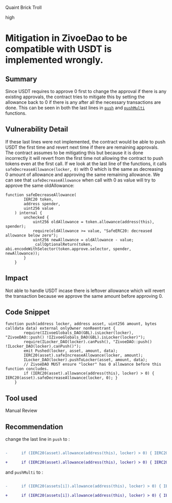 Quaint Brick Troll

high

# Mitigation in ZivoeDao to be compatible with USDT is implemented wrongly.

## Summary
Since USDT requires to approve 0 first to change the approval if there is any existing approvals, the contract tries to mitigate this by setting the allowance back to 0 if there is any after all the necessary transactions are done. This can be seen in both the last lines in [```push```](https://github.com/sherlock-audit/2024-03-zivoe/blob/main/zivoe-core-foundry/src/ZivoeDAO.sol#L246C9-L246C116) and [```pushMulti```](https://github.com/sherlock-audit/2024-03-zivoe/blob/main/zivoe-core-foundry/src/ZivoeDAO.sol#L299C13-L299C128) functions.

## Vulnerability Detail
If these last lines were not implemented, the contract would be able to push USDT the first time and revert next time if there are remaining approvals. The contract assumes to be mitigating this but because it is done incorrectly it will revert from the first time not allowing the contract to push tokens even at the first call.
If we look at the last line of the functions, it calls ```safeDecreaseAllowance(locker, 0)``` with 0 which is the same as decreasing 0 amount of allowance and approving the same remaining allowance.
We can see that ```safeDecreaseAllowance``` when call with 0 as value will try to approve the same oldAllowance:
```solidity
function safeDecreaseAllowance(
        IERC20 token,
        address spender,
        uint256 value
    ) internal {
        unchecked {
            uint256 oldAllowance = token.allowance(address(this), spender);
            require(oldAllowance >= value, "SafeERC20: decreased allowance below zero");
            uint256 newAllowance = oldAllowance - value;
            _callOptionalReturn(token, abi.encodeWithSelector(token.approve.selector, spender, newAllowance));
        }
    }
```

## Impact
Not able to handle USDT incase there is leftover allowance which will revert the transaction because we approve the same amount before approving 0. 

## Code Snippet
```solidity
function push(address locker, address asset, uint256 amount, bytes calldata data) external onlyOwner nonReentrant {
        require(IZivoeGlobals_DAO(GBL).isLocker(locker), "ZivoeDAO::push() !IZivoeGlobals_DAO(GBL).isLocker(locker)");
        require(ILocker_DAO(locker).canPush(), "ZivoeDAO::push() !ILocker_DAO(locker).canPush()");
        emit Pushed(locker, asset, amount, data);
        IERC20(asset).safeIncreaseAllowance(locker, amount);
        ILocker_DAO(locker).pushToLocker(asset, amount, data);
        // ZivoeDAO MUST ensure "locker" has 0 allowance before this function concludes.
        if (IERC20(asset).allowance(address(this), locker) > 0) { IERC20(asset).safeDecreaseAllowance(locker, 0); }
    }
```

## Tool used

Manual Review

## Recommendation
change the last line in ```push``` to : 
```diff

-      if (IERC20(asset).allowance(address(this), locker) > 0) { IERC20(asset).safeDecreaseAllowance(locker, 0); }

+      if (IERC20(asset).allowance(address(this), locker) > 0) { IERC20(asset).safeDecreaseAllowance(locker, IERC20(asset).allowance(address(this), locker)); }

```

and ```pushMulti``` to :
```diff

-      if (IERC20(assets[i]).allowance(address(this), locker) > 0) { IERC20(assets[i]).safeDecreaseAllowance(locker, 0); }

+      if (IERC20(assets[i]).allowance(address(this), locker) > 0) { IERC20(assets[i]).safeDecreaseAllowance(locker, IERC20(assets[i]).allowance(address(this), locker)); }

```
